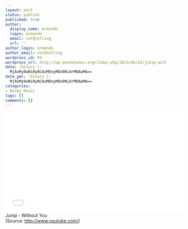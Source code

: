 ```yaml
---
layout: post
status: publish
published: true
author:
  display_name: mrmondo
  login: mrmondo
  email: not@telling
  url: ''
author_login: mrmondo
author_email: not@telling
wordpress_id: 95
wordpress_url: http://wp.mondotunes.org/index.php/2013/06/24/junip-without-you/
date: !binary |-
  MjAxMy0wNi0yNCAxMDoyMDo0NiArMDAwMA==
date_gmt: !binary |-
  MjAxMy0wNi0yNCAxMDoyMDo0NiArMDAwMA==
categories:
- Mondo Music
tags: []
comments: []
---
```

<iframe width="560" height="315" src="//www.youtube.com/embed/imc0nyHmj9s" frameborder="0"> </iframe>
Junip - Without You
<div class="attribution">(<span>Source:</span> <a href="http://www.youtube.com/">http://www.youtube.com/</a>)</div>
